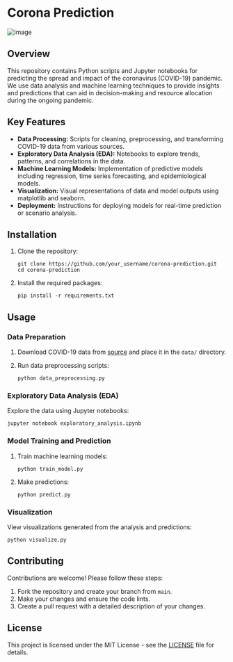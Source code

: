 # Corona Prediction

![image](https://github.com/user-attachments/assets/fa880030-c512-48a3-bc55-65dfa6fcef0d)


## Overview

This repository contains Python scripts and Jupyter notebooks for predicting the spread and impact of the coronavirus (COVID-19) pandemic. We use data analysis and machine learning techniques to provide insights and predictions that can aid in decision-making and resource allocation during the ongoing pandemic.

## Key Features

- **Data Processing:** Scripts for cleaning, preprocessing, and transforming COVID-19 data from various sources.
- **Exploratory Data Analysis (EDA):** Notebooks to explore trends, patterns, and correlations in the data.
- **Machine Learning Models:** Implementation of predictive models including regression, time series forecasting, and epidemiological models.
- **Visualization:** Visual representations of data and model outputs using matplotlib and seaborn.
- **Deployment:** Instructions for deploying models for real-time prediction or scenario analysis.

## Installation

1. Clone the repository:
   ```
   git clone https://github.com/your_username/corona-prediction.git
   cd corona-prediction
   ```

2. Install the required packages:
   ```
   pip install -r requirements.txt
   ```

## Usage

### Data Preparation

1. Download COVID-19 data from [source](link_to_data_source) and place it in the `data/` directory.

2. Run data preprocessing scripts:
   ```
   python data_preprocessing.py
   ```

### Exploratory Data Analysis (EDA)

Explore the data using Jupyter notebooks:
   ```
   jupyter notebook exploratory_analysis.ipynb
   ```

### Model Training and Prediction

1. Train machine learning models:
   ```
   python train_model.py
   ```

2. Make predictions:
   ```
   python predict.py
   ```

### Visualization

View visualizations generated from the analysis and predictions:
   ```
   python visualize.py
   ```

## Contributing

Contributions are welcome! Please follow these steps:

1. Fork the repository and create your branch from `main`.
2. Make your changes and ensure the code lints.
3. Create a pull request with a detailed description of your changes.

## License

This project is licensed under the MIT License - see the [LICENSE](LICENSE) file for details.
